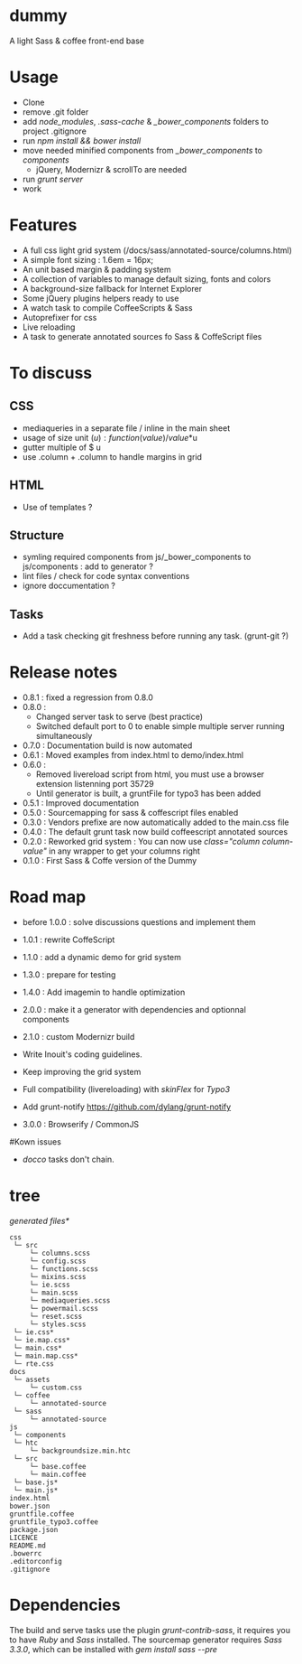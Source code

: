 dummy
=====

A light Sass &amp; coffee front-end base


# Usage

- Clone
- remove .git folder
- add *node_modules*, *.sass-cache* & *\_bower\_components* folders to project .gitignore
- run *npm install && bower install*
- move needed minified components from *\_bower\_components* to *components*
  - jQuery, Modernizr & scrollTo are needed
- run *grunt server*
- work

# Features

- A full css light grid system (/docs/sass/annotated-source/columns.html)
- A simple font sizing : 1.6em = 16px;
- An unit based margin & padding system
- A collection of variables to manage default sizing, fonts and colors
- A background-size fallback for Internet Explorer
- Some jQuery plugins helpers ready to use
- A watch task to compile CoffeeScripts & Sass
- Autoprefixer for css
- Live reloading
- A task to generate annotated sources fo Sass & CoffeScript files


# To discuss

## CSS

- mediaqueries in a separate file / inline in the main sheet
- usage of size unit ($u) : function(value) / value*$u
- gutter multiple of $ u
- use .column + .column to handle margins in grid

## HTML

- Use of templates ?

## Structure

- symling required components from js/\_bower\_components to js/components : add to generator ?
- lint files / check for code syntax conventions
- ignore doccumentation ?

## Tasks

- Add a task checking git freshness before running any task. (grunt-git ?)

# Release notes

- 0.8.1 : fixed a regression from 0.8.0
- 0.8.0 :
  - Changed server task to serve (best practice)
  - Switched default port to 0 to enable simple multiple server running simultaneously
- 0.7.0 :    Documentation build is now automated
- 0.6.1 :    Moved examples from index.html to demo/index.html
- 0.6.0 :
  - Removed livereload script from html, you must use a browser extension listenning port 35729
  - Until generator is built, a gruntFile for typo3 has been added
- 0.5.1 :    Improved documentation
- 0.5.0 :    Sourcemapping for sass & coffescript files enabled
- 0.3.0 :    Vendors prefixe are now automatically added to the main.css file
- 0.4.0 :    The default grunt task now build coffeescript annotated sources
- 0.2.0 :    Reworked grid system : You can now use *class="column column-value"* in any wrapper to get your columns right
- 0.1.0 :    First Sass & Coffe version of the Dummy

# Road map

- before 1.0.0 : solve discussions questions and implement them
- 1.0.1 : rewrite CoffeScript
- 1.1.0 : add a dynamic demo for grid system
- 1.3.0 : prepare for testing
- 1.4.0 : Add imagemin to handle optimization
- 2.0.0 : make it a generator with dependencies and optionnal components
- 2.1.0 : custom Modernizr build


- Write Inouit's coding guidelines.
- Keep improving the grid system
- Full compatibility (livereloading) with *skinFlex* for *Typo3*
- Add grunt-notify https://github.com/dylang/grunt-notify
- 3.0.0 : Browserify / CommonJS


#Kown issues

- *docco* tasks don't chain.


# tree

_generated files*_

    css
     └─ src
         └─ columns.scss
         └─ config.scss
         └─ functions.scss
         └─ mixins.scss
         └─ ie.scss
         └─ main.scss
         └─ mediaqueries.scss
         └─ powermail.scss
         └─ reset.scss
         └─ styles.scss
     └─ ie.css*
     └─ ie.map.css*
     └─ main.css*
     └─ main.map.css*
     └─ rte.css
    docs
     └─ assets
         └─ custom.css
     └─ coffee
         └─ annotated-source
     └─ sass
         └─ annotated-source
    js
     └─ components
     └─ htc
         └─ backgroundsize.min.htc
     └─ src
         └─ base.coffee
         └─ main.coffee
     └─ base.js*
     └─ main.js*
    index.html
    bower.json
    gruntfile.coffee
    gruntfile_typo3.coffee
    package.json
    LICENCE
    README.md
    .bowerrc
    .editorconfig
    .gitignore

# Dependencies

The build and serve tasks use the plugin *grunt-contrib-sass*, it requires you to have *Ruby* and *Sass* installed.
The sourcemap generator requires *Sass 3.3.0*, which can be installed with *gem install sass --pre*

